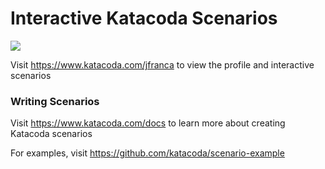 # Interactive Katacoda Scenarios

[![](http://shields.katacoda.com/katacoda/jfranca/count.svg)](https://www.katacoda.com/jfranca "Get your profile on Katacoda.com")

Visit https://www.katacoda.com/jfranca to view the profile and interactive scenarios

### Writing Scenarios
Visit https://www.katacoda.com/docs to learn more about creating Katacoda scenarios

For examples, visit https://github.com/katacoda/scenario-example
